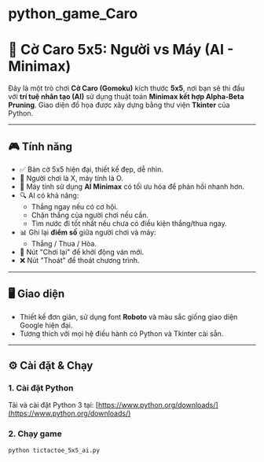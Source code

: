 ﻿# python_game_Caro
# 🧠 Cờ Caro 5x5: Người vs Máy (AI - Minimax)

Đây là một trò chơi **Cờ Caro (Gomoku)** kích thước **5x5**, nơi bạn sẽ thi đấu với **trí tuệ nhân tạo (AI)** sử dụng thuật toán **Minimax kết hợp Alpha-Beta Pruning**. Giao diện đồ họa được xây dựng bằng thư viện **Tkinter** của Python.

---

## 🎮 Tính năng

- ✅ Bàn cờ 5x5 hiện đại, thiết kế đẹp, dễ nhìn.
- 🧑 Người chơi là X, máy tính là O.
- 🧠 Máy tính sử dụng **AI Minimax** có tối ưu hóa để phản hồi nhanh hơn.
- 🔍 AI có khả năng:
  - Thắng ngay nếu có cơ hội.
  - Chặn thắng của người chơi nếu cần.
  - Tìm nước đi tốt nhất nếu chưa có điều kiện thắng/thua ngay.
- 📊 Ghi lại **điểm số** giữa người chơi và máy:
  - Thắng / Thua / Hòa.
- 🔁 Nút "Chơi lại" để khởi động ván mới.
- ❌ Nút "Thoát" để thoát chương trình.

---

## 🖥️ Giao diện

- Thiết kế đơn giản, sử dụng font **Roboto** và màu sắc giống giao diện Google hiện đại.
- Tương thích với mọi hệ điều hành có Python và Tkinter cài sẵn.

---

## ⚙️ Cài đặt & Chạy

### 1. Cài đặt Python

Tải và cài đặt Python 3 tại: [https://www.python.org/downloads/](https://www.python.org/downloads/)

### 2. Chạy game

```bash
python tictactoe_5x5_ai.py
